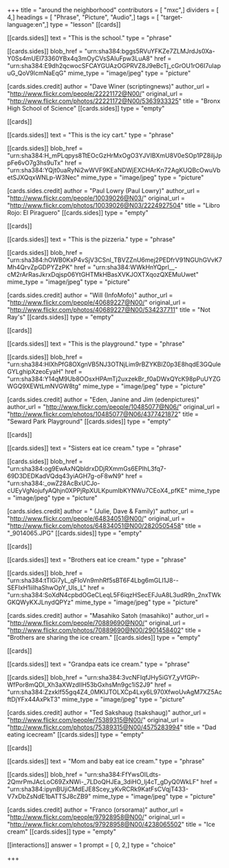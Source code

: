 +++
title = "around the neighborhood"
contributors = [ "mxc",]
dividers = [ 4,]
headings = [ "Phrase", "Picture", "Audio",]
tags = [ "target-language:en",]
type = "lesson"
[[cards]]

[[cards.sides]]
text = "This is the school."
type = "phrase"

[[cards.sides]]
blob_href = "urn:sha384:bggs5RVuYFKZe7ZLMJrdJs0Xa-Y0Ss4mUEl73360YBx4q3mOyCVsSAIuFpw3LuA8"
href = "urn:sha384:E9dh2qcwocSFCAYGUAzOGPRVZ8J9eBcTj_cGrOU1rO6I7uIapuG_QoV9lcmNaEqG"
mime_type = "image/jpeg"
type = "picture"

[cards.sides.credit]
author = "Dave Winer (scriptingnews)"
author_url = "http://www.flickr.com/people/22221172@N00/"
original_url = "http://www.flickr.com/photos/22221172@N00/5363933325"
title = "Bronx High School of Science"
[[cards.sides]]
type = "empty"

[[cards]]

[[cards.sides]]
text = "This is the icy cart."
type = "phrase"

[[cards.sides]]
blob_href = "urn:sha384:H_mPLqpys8TtEOcGzHrMxOgO3YJVIBXmU8V0eSOp1PZ8iljJppFe6vO7g3hs9uTx"
href = "urn:sha384:YQjt0uaRyNi2wWVF9KEaNDWjEXCHArKn72AgKUQBcOwuVbetSJXQqxWNLp-W3Nec"
mime_type = "image/jpeg"
type = "picture"

[cards.sides.credit]
author = "Paul Lowry (Paul Lowry)"
author_url = "http://www.flickr.com/people/10039026@N03/"
original_url = "http://www.flickr.com/photos/10039026@N03/2224927504"
title = "Libro Rojo: El Piraguero"
[[cards.sides]]
type = "empty"

[[cards]]

[[cards.sides]]
text = "This is the pizzeria."
type = "phrase"

[[cards.sides]]
blob_href = "urn:sha384:hOWB0KxP4vSjV3CSnI_TBVZZnU6mej2PEDfrV91NGUhGVvK7Mh4QrvZpGDPYZzPK"
href = "urn:sha384:WWkHnYQprl__-cM2rArRasJkrxDqjsp06YtGHTMkHBasXVKJOXTXqozQXEMuUwet"
mime_type = "image/jpeg"
type = "picture"

[cards.sides.credit]
author = "Will (InfoMofo)"
author_url = "http://www.flickr.com/people/40689227@N00/"
original_url = "http://www.flickr.com/photos/40689227@N00/534237711"
title = "Not Ray's"
[[cards.sides]]
type = "empty"

[[cards]]

[[cards.sides]]
text = "This is the playground."
type = "phrase"

[[cards.sides]]
blob_href = "urn:sha384:HlXhPfG8OXgnVB5NJ3OTNjLim9rBZYKBlZ0p3E8hqdE3GQuleGYLghipXzeoEyaH"
href = "urn:sha384:Y14qM9Ub8OOsxHPAmTj2uxzekBr_f0aDWxQYcK98pPuUYZGWGQ9XEWtLmNVGW8tg"
mime_type = "image/jpeg"
type = "picture"

[cards.sides.credit]
author = "Eden, Janine and Jim (edenpictures)"
author_url = "http://www.flickr.com/people/10485077@N06/"
original_url = "http://www.flickr.com/photos/10485077@N06/4377421872"
title = "Seward Park Playground"
[[cards.sides]]
type = "empty"

[[cards]]

[[cards.sides]]
text = "Sisters eat ice cream."
type = "phrase"

[[cards.sides]]
blob_href = "urn:sha384:og9EwAxNQbldrxDDjRXmmGs6EPIhL3fq7-69D3DEDKadVQdq43yiAGH7g-oF8wN9"
href = "urn:sha384:_owZ28AcBxUCJo-cUEyVgNojufyAQhjn0XPPjRpXULKpumIbKYNWu7CEoX4_pfKE"
mime_type = "image/jpeg"
type = "picture"

[cards.sides.credit]
author = " (Julie, Dave & Family)"
author_url = "http://www.flickr.com/people/64834051@N00/"
original_url = "http://www.flickr.com/photos/64834051@N00/2820505458"
title = "_9014065.JPG"
[[cards.sides]]
type = "empty"

[[cards]]

[[cards.sides]]
text = "Brothers eat ice cream."
type = "phrase"

[[cards.sides]]
blob_href = "urn:sha384:tTlGi7yL_qFIoVn9mhRf5sBT6F4Lbg6mGLI1J8--SEFIxH1iiIhaShwOpY_Uls_L"
href = "urn:sha384:SoXdN4cpbdOGeCLeqL5F6iqzHSecEFJuA8L3udR9n_2nxTWkGKQWyKXJLnydQPYz"
mime_type = "image/jpeg"
type = "picture"

[cards.sides.credit]
author = "Masahiko Satoh (masahiko)"
author_url = "http://www.flickr.com/people/70889690@N00/"
original_url = "http://www.flickr.com/photos/70889690@N00/2901458402"
title = "Brothers are sharing the ice cream."
[[cards.sides]]
type = "empty"

[[cards]]

[[cards.sides]]
text = "Grandpa eats ice cream."
type = "phrase"

[[cards.sides]]
blob_href = "urn:sha384:3vcNFIqfJHy5iGY7_yVfGPr-WfPor8mQDl_Xh3aXWzdlIH53bGxhsMn9gc1iS2J9"
href = "urn:sha384:Zzxklf55gq4Z4_0MKIJTOLXCp4Lxy6L970XfwoUvAgM7XZ5AcftDjYFx44AxPkT3"
mime_type = "image/jpeg"
type = "picture"

[cards.sides.credit]
author = "Ted Sakshaug (tsakshaug)"
author_url = "http://www.flickr.com/people/75389315@N00/"
original_url = "http://www.flickr.com/photos/75389315@N00/4575283994"
title = "Dad eating icecream"
[[cards.sides]]
type = "empty"

[[cards]]

[[cards.sides]]
text = "Mom and baby eat ice cream."
type = "phrase"

[[cards.sides]]
blob_href = "urn:sha384:FfYwsOILdts-2QmrPmJAcLoC69ZxNWi-_7LDoQHJEa_3diHO_Ij4cT_gDyQ0WkLF"
href = "urn:sha384:ipynBUjiCMdEJE8Scey_yKvRCRk9KatFsCVqjT433-V7xDbZsNdE1bATTSJ8cZB9"
mime_type = "image/jpeg"
type = "picture"

[cards.sides.credit]
author = "Franco (orsorama)"
author_url = "http://www.flickr.com/people/97928958@N00/"
original_url = "http://www.flickr.com/photos/97928958@N00/4238065502"
title = "Ice cream"
[[cards.sides]]
type = "empty"

[[interactions]]
answer = 1
prompt = [ 0, 2,]
type = "choice"

+++

